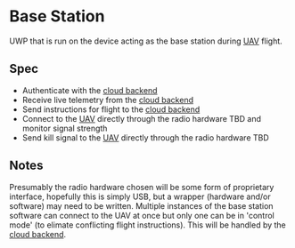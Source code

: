 Base Station
====================

UWP that is run on the device acting as the base station during [UAV](https://github.com/AUUAV/MainUAV) flight.

Spec
---------------------

* Authenticate with the [cloud backend](https://github.com/AUUAV/Cloud-Backend)
* Receive live telemetry from the [cloud backend](https://github.com/AUUAV/Cloud-Backend)
* Send instructions for flight to the [cloud backend](https://github.com/AUUAV/Cloud-Backend)
* Connect to the [UAV](https://github.com/AUUAV/MainUAV) directly through the radio hardware TBD and monitor signal strength
* Send kill signal to the [UAV](https://github.com/AUUAV/MainUAV) directly through the radio hardware TBD

Notes
--------------------

Presumably the radio hardware chosen will be some form of proprietary interface, hopefully this is simply USB, but a wrapper (hardware and/or software) may need to be written.
Multiple instances of the base station software can connect to the UAV at once but only one can be in 'control mode' (to elimate conflicting flight instructions). This will be handled by the [cloud backend](https://github.com/AUUAV/Cloud-Backend).
